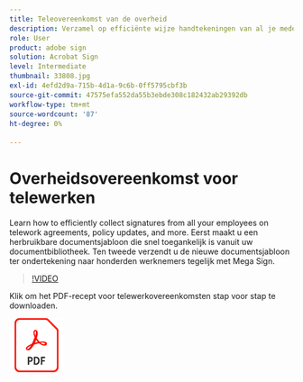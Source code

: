 ```yaml
---
title: Teleovereenkomst van de overheid
description: Verzamel op efficiënte wijze handtekeningen van al je medewerkers op telewerkovereenkomsten, beleidsupdates en meer
role: User
product: adobe sign
solution: Acrobat Sign
level: Intermediate
thumbnail: 33808.jpg
exl-id: 4efd2d9a-715b-4d1a-9c6b-0ff5795cbf3b
source-git-commit: 47575efa552da55b3ebde308c182432ab29392db
workflow-type: tm+mt
source-wordcount: '87'
ht-degree: 0%

---
```


# Overheidsovereenkomst voor telewerken

Learn how to efficiently collect signatures from all your employees on telework agreements, policy updates, and more. Eerst maakt u een herbruikbare documentsjabloon die snel toegankelijk is vanuit uw documentbibliotheek. Ten tweede verzendt u de nieuwe documentsjabloon ter ondertekening naar honderden werknemers tegelijk met Mega Sign.

>[!VIDEO](https://video.tv.adobe.com/v/33808?hidetitle=true)

Klik om het PDF-recept voor telewerkovereenkomsten stap voor stap te downloaden.

[![Download PDF Recipe](../assets/acrobat_PDF_96.png)](../assets/UseCaseRecipe-EN-UsingMegaSign.pdf)
